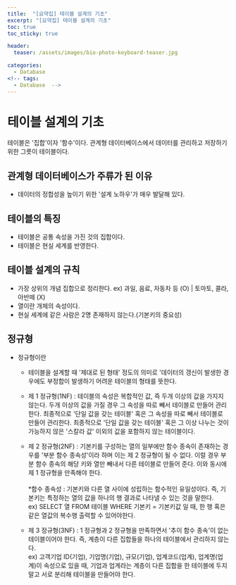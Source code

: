 ```yaml
---
title:  "[요약집] 테이블 설계의 기초"
excerpt: "[요약집] 테이블 설계의 기초"
toc: true
toc_sticky: true

header:
  teaser: /assets/images/bio-photo-keyboard-teaser.jpg

categories:
  - Database
<!-- tags:
  - Database  -->
---
```

# 테이블 설계의 기초
테이블은 '집합'이자 '함수'이다. 관계형 데이터베이스에서 데이터를 관리하고 저장하기 위한 그릇이 테이블이다.

## 관계형 데이터베이스가 주류가 된 이유
   - 데이터의 정합성을 높이기 위한 '설계 노하우'가 매우 발달해 있다.

## 테이블의 특징
   - 테이블은 공통 속성을 가진 것의 집합이다.
   - 테이블은 현실 세계를 반영한다.

## 테이블 설계의 규칙
   - 가장 상위의 개념 집합으로 정리한다. ex) 과일, 음료, 자동차 등 (O) | 토마토, 콜라, 아반떼 (X)
   - 열이란 개체의 속성이다.
   - 현실 세계에 같은 사람은 2명 존재하지 않는다.(기본키의 중요성)

## 정규형
   - 정규형이란
     - 테이블을 설계할 때 '제대로 된 형태' 정도의 의미로 '데이터의 갱신이 발생한 경우에도 부정합이 발생하기 어려운 테이블의 형태를 뜻한다.
   
     - 제 1 정규형(1NF) : 테이블의 속성은 복합적인 값, 즉 두개 이상의 값을 가지지 않는다. 두개 이상의 값을 가질 경우 그 속성을 따로 빼서 테이블로 만들어 관리한다. 최종적으로 '단일 값을 갖는 테이블' 혹은
       그 속성을 따로 빼서 테이블로 만들어 관리한다. 최종적으로 '단일 값을 갖는 테이블' 혹은 그 이상 나누는 것이 가능하지 않은 '스칼라 값' 이외의 값을 포함하지 않는 테이블이다.
     
     - 제 2 정규형(2NF) : 기본키를 구성하는 열의 일부에만 함수 종속이 존재하는 경우를 '부분 함수 종속성'이라 하며 이는 제 2 정규형이 될 수 없다. 이럴 경우 부분 함수 종속의 해당 키와 열만 빼내서 다른
       테이블로 만들어 준다. 이와 동시에 제 1 정규형을 만족해야 한다. <br><br>
       *함수 종속성 : 기본키와 다른 열 사이에 성립하는 함수적인 유일성이다. 즉, 기본키는 특정하는 열의 값을 하나의 행 결과로 나타낼 수 있는 것을 말한다. <br>
       ex) SELECT 열 FROM 테이블  WHERE 기본키 = 기본키값 일 때, 한 행 혹은 같은 열값의 복수행 출력할 수 있어야한다.

     - 제 3 정규형(3NF) : 1 정규형과 2 정규형을 만족하면서 '추이 함수 종속'이 없는 테이블이어야 한다. 즉, 계층이 다른 집합들을 하나의 테이블에서 관리하지 않는다.<br>
       ex) 고객기업 ID(기업), 기업명(기업), 규모(기업), 업계코드(업계), 업계명(업계)이 속성으로 있을 때, 기업과 업계라는 계층이 다른 집합을 한 테이블에 두지 말고 서로 분리해 테이블을 만들어야 한다.
       









